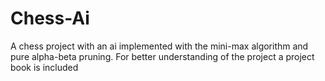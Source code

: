 # Chess-Ai
A chess project with an ai implemented with the mini-max algorithm and pure alpha-beta pruning.
For better understanding of the project a project book is included
